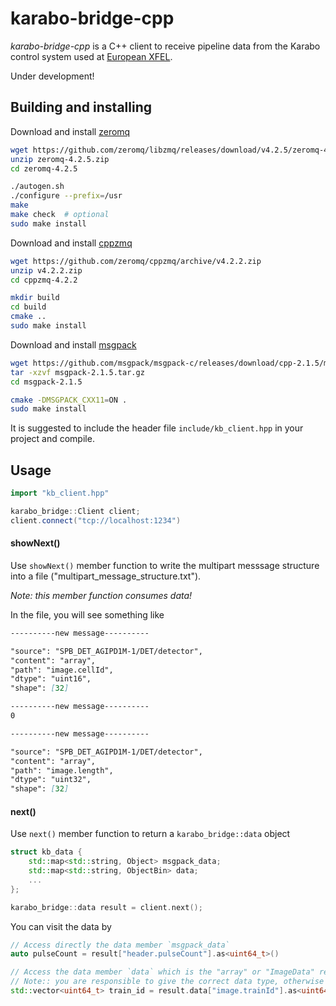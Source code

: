 # karabo-bridge-cpp

*karabo-bridge-cpp* is a C++ client to receive pipeline data from the
Karabo control system used at [European XFEL](https://www.xfel.eu/).

Under development!

## Building and installing

Download and install [zeromq](http://zeromq.org/)
```sh
wget https://github.com/zeromq/libzmq/releases/download/v4.2.5/zeromq-4.2.5.zip
unzip zeromq-4.2.5.zip
cd zeromq-4.2.5

./autogen.sh
./configure --prefix=/usr
make
make check  # optional
sudo make install
```

Download and install [cppzmq](https://github.com/zeromq/cppzmq)
```sh
wget https://github.com/zeromq/cppzmq/archive/v4.2.2.zip
unzip v4.2.2.zip
cd cppzmq-4.2.2

mkdir build
cd build
cmake ..
sudo make install
```


Download and install [msgpack](https://msgpack.org/index.html)
```sh
wget https://github.com/msgpack/msgpack-c/releases/download/cpp-2.1.5/msgpack-2.1.5.tar.gz
tar -xzvf msgpack-2.1.5.tar.gz
cd msgpack-2.1.5

cmake -DMSGPACK_CXX11=ON .
sudo make install
```

It is suggested to include the header file `include/kb_client.hpp` in your project and compile.

## Usage

```c++
import "kb_client.hpp"

karabo_bridge::Client client;
client.connect("tcp://localhost:1234")
```

#### showNext()

Use `showNext()` member function to write the multipart messsage structure into a file ("multipart_message_structure.txt").

*Note: this member function consumes data!*

In the file, you will see something like
```md
----------new message----------

"source": "SPB_DET_AGIPD1M-1/DET/detector",
"content": "array",
"path": "image.cellId",
"dtype": "uint16",
"shape": [32]

----------new message----------
0

----------new message----------

"source": "SPB_DET_AGIPD1M-1/DET/detector",
"content": "array",
"path": "image.length",
"dtype": "uint32",
"shape": [32]
```
#### next()

Use `next()` member function to return a `karabo_bridge::data` object
```c++
struct kb_data {
    std::map<std::string, Object> msgpack_data;
    std::map<std::string, ObjectBin> data;
    ...
};

karabo_bridge::data result = client.next();
```
You can visit the data by
```c++
// Access directly the data member `msgpack_data` 
auto pulseCount = result["header.pulseCount"].as<uint64_t>()

// Access the data member `data` which is the "array" or "ImageData" represented by char arrays
// Note:: you are responsible to give the correct data type, otherwise it leads to undefined behavior!
std::vector<uint64_t> train_id = result.data["image.trainId"].as<uint64_t>()
```
